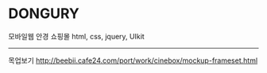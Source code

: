 # DONGURY
모바일웹 안경 쇼핑몰
html, css, jquery, UIkit

---

목업보기
http://beebii.cafe24.com/port/work/cinebox/mockup-frameset.html
